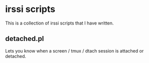 # irssi scripts

This is a collection of irssi scripts that I have written.

## detached.pl

Lets you know when a screen / tmux / dtach session is attached or detached.
